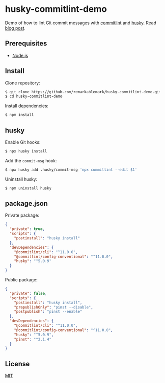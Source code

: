 # husky-commitlint-demo

Demo of how to lint Git commit messages with [commitlint](https://b.remarkabl.org/commitlint) and [husky](https://b.remarkabl.org/husky). Read [blog post](https://b.remarkabl.org/3u0Vdlc).

## Prerequisites

- [Node.js](https://b.remarkabl.org/nodejs-site)

## Install

Clone repository:

```sh
$ git clone https://github.com/remarkablemark/husky-commitlint-demo.git
$ cd husky-commitlint-demo
```

Install dependencies:

```sh
$ npm install
```

## husky

Enable Git hooks:

```sh
$ npx husky install
```

Add the `commit-msg` hook:

```sh
$ npx husky add .husky/commit-msg 'npx commitlint --edit $1'
```

Uninstall husky:

```sh
$ npm uninstall husky
```

## package.json

Private package:

```json
{
  "private": true,
  "scripts": {
    "postinstall": "husky install"
  },
  "devDependencies": {
    "@commitlint/cli": "^11.0.0",
    "@commitlint/config-conventional": "^11.0.0",
    "husky": "^5.0.9"
  }
}
```

Public package:

```json
{
  "private": false,
  "scripts": {
    "postinstall": "husky install",
    "prepublishOnly": "pinst --disable",
    "postpublish": "pinst --enable"
  },
  "devDependencies": {
    "@commitlint/cli": "^11.0.0",
    "@commitlint/config-conventional": "^11.0.0",
    "husky": "^5.0.9",
    "pinst": "^2.1.4"
  }
}
```

## License

[MIT](LICENSE)
